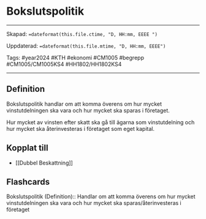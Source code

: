 # Bokslutspolitik

---

Skapad: `=dateformat(this.file.ctime, "D, HH:mm, EEEE ")`

Uppdaterad: `=dateformat(this.file.mtime, "D, HH:mm, EEEE")`

Tags: #year2024 #KTH #ekonomi #CM1005 #begrepp #CM1005/CM1005KS4 #HH1802/HH1802KS4

---

## Definition

Bokslutspolitik handlar om att komma överens om hur mycket vinstutdelningen ska vara och hur mycket ska sparas i företaget.

Hur mycket av vinsten efter skatt ska gå till ägarna som vinstutdelning och hur mycket ska återinvesteras i företaget som eget kapital.

## Kopplat till

- [[Dubbel Beskattning]]

## Flashcards

Bokslutspolitik (Definition):: Handlar om att komma överens om hur mycket vinstutdelningen ska vara och hur mycket ska sparas/återinvesteras i företaget
<!--SR:!2024-06-09,30,270!2024-06-09,30,312-->
